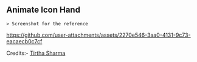 ## Animate Icon Hand

    > Screenshot for the reference

https://github.com/user-attachments/assets/2270e546-3aa0-4131-9c73-eacaecb0c7cf


Credits:- [Tirtha Sharma](https://github.com/genze121 "Tirtha Sharma")
